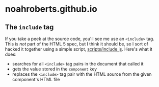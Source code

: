 # noahroberts.github.io

## The `include` tag

If you take a peek at the source code, you'll see me use an `<include>` tag. This is *not* part of the HTML 5 spec, but I think it should be, so I sort of hacked it together using a simple script, [scripts/include.js](scripts/include.js). Here's what it does:
- searches for all `<include>` tag pairs in the document that called it
- gets the value stored in the `component` key
- replaces the `<include>` tag pair with the HTML source from the given component's HTML file